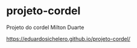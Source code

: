 # projeto-cordel
Projeto do cordel Milton Duarte

https://eduardosichelero.github.io/projeto-cordel/
